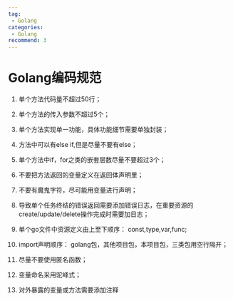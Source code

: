 ```yaml
---
tag:
 - Golang
categories:
 - Golang
recommend: 3
---
```


# Golang编码规范

1. 单个方法代码量不超过50行；

2. 单个方法的传入参数不超过5个；

3. 单个方法实现单一功能，具体功能细节需要单独封装；

4. 方法中可以有else if,但是尽量不要有else；

5. 单个方法中if，for之类的嵌套层数尽量不要超过3个；

6. 不要把方法返回的变量定义在返回体声明里；

7. 不要有魔鬼字符，尽可能用变量进行声明；

8. 导致单个任务终结的错误返回需要添加错误日志，在重要资源的create/update/delete操作完成时需要加日志；

9. 单个go文件中资源定义由上至下顺序： const,type,var,func;

10. import声明顺序： golang包，其他项目包，本项目包，三类包用空行隔开；

11. 尽量不要使用匿名函数；

12. 变量命名采用驼峰式；

13. 对外暴露的变量或方法需要添加注释